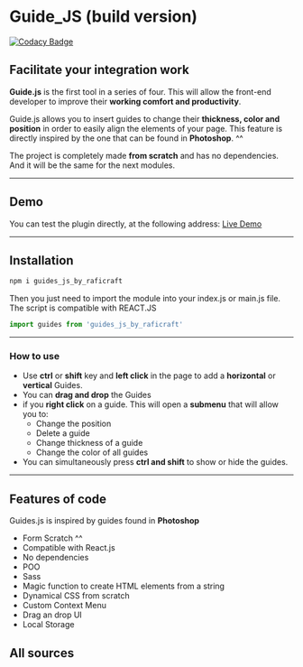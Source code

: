 # Guide_JS (build version)

[![Codacy Badge](https://app.codacy.com/project/badge/Grade/358228bef6f44d64b8d7a9559576438f)](https://www.codacy.com/gh/raficraft/GUIDES_JS/dashboard?utm_source=github.com&amp;utm_medium=referral&amp;utm_content=raficraft/GUIDES_JS&amp;utm_campaign=Badge_Grade)

Facilitate your integration work
--------------------------------

**Guide.js** is the first tool in a series of four. This will allow the front-end developer to improve their **working comfort and productivity**.

Guide.js allows you to insert guides to change their **thickness, color and position** in order to easily align the elements of your page. This feature is directly inspired by the one that can be found in **Photoshop**. ^^

The project is completely made **from scratch** and has no dependencies. And it will be the same for the next modules.
***
## Demo 

You can test the plugin directly, at the following address:
[Live Demo](https://flamboyant-saha-06f6cd.netlify.app/)
***
## Installation

```javascript
npm i guides_js_by_raficraft
```
Then you just need to import the module into your index.js or main.js file. The script is compatible with REACT.JS
```javascript
import guides from 'guides_js_by_raficraft'
```
***

### How to use


*   Use **ctrl** or **shift** key and **left click** in the page to add a **horizontal** or **vertical** Guides.
*   You can **drag and drop** the Guides
*   if you **right click** on a guide. This will open a **submenu** that will allow you to:
    *  Change the position
    *  Delete a guide
    *  Change thickness of a guide
    *  Change the color of all guides
*   You can simultaneously press **ctrl and shift** to show or hide the guides.
***
## Features of code


Guides.js is inspired by guides found in **Photoshop**

*  Form Scratch ^^
*  Compatible with React.js
*  No dependencies
*  POO
*  Sass
*  Magic function to create HTML elements from a string
*  Dynamical CSS from scratch
*  Custom Context Menu
*  Drag an drop UI
*  Local Storage

## All sources